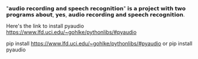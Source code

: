 "𝗮𝘂𝗱𝗶𝗼 𝗿𝗲𝗰𝗼𝗿𝗱𝗶𝗻𝗴 𝗮𝗻𝗱 𝘀𝗽𝗲𝗲𝗰𝗵 𝗿𝗲𝗰𝗼𝗴𝗻𝗶𝘁𝗶𝗼𝗻" 𝗶𝘀 𝗮 𝗽𝗿𝗼𝗷𝗲𝗰𝘁 𝘄𝗶𝘁𝗵 𝘁𝘄𝗼 𝗽𝗿𝗼𝗴𝗿𝗮𝗺𝘀 𝗮𝗯𝗼𝘂𝘁, 𝘆𝗲𝘀, 𝗮𝘂𝗱𝗶𝗼 𝗿𝗲𝗰𝗼𝗿𝗱𝗶𝗻𝗴 𝗮𝗻𝗱 𝘀𝗽𝗲𝗲𝗰𝗵 𝗿𝗲𝗰𝗼𝗴𝗻𝗶𝘁𝗶𝗼𝗻.

Here's the link to install pyaudio https://www.lfd.uci.edu/~gohlke/pythonlibs/#pyaudio

pip install https://www.lfd.uci.edu/~gohlke/pythonlibs/#pyaudio
or pip install pyaudio
